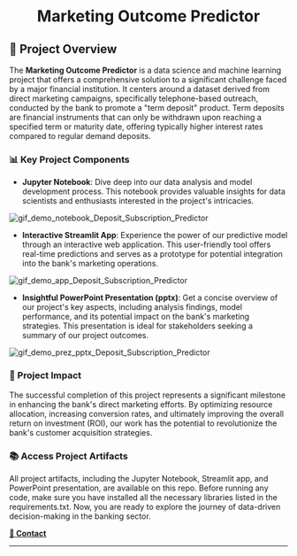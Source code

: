 <div align="center">
  <h1>Marketing Outcome Predictor</h1>
</div>

## 🚀 Project Overview

The **Marketing Outcome Predictor** is a data science and machine learning project that offers a comprehensive solution to a significant challenge faced by a major financial institution. It centers around a dataset derived from direct marketing campaigns, specifically telephone-based outreach, conducted by the bank to promote a "term deposit" product. Term deposits are financial instruments that can only be withdrawn upon reaching a specified term or maturity date, offering typically higher interest rates compared to regular demand deposits.

### 📊 Key Project Components

- **Jupyter Notebook**: Dive deep into our data analysis and model development process. This notebook provides valuable insights for data scientists and enthusiasts interested in the project's intricacies.

![gif_demo_notebook_Deposit_Subscription_Predictor](https://github.com/TomHavy/Marketing-Outcome-Predictor/assets/67765175/b67e59b4-bc6a-48cd-aa40-6cb1d1df3fe8)


- **Interactive Streamlit App**: Experience the power of our predictive model through an interactive web application. This user-friendly tool offers real-time predictions and serves as a prototype for potential integration into the bank's marketing operations.
  
![gif_demo_app_Deposit_Subscription_Predictor](https://github.com/TomHavy/Marketing-Outcome-Predictor/assets/67765175/092d138d-fc0d-4d58-8b6b-ebda9b936762)


- **Insightful PowerPoint Presentation (pptx)**: Get a concise overview of our project's key aspects, including analysis findings, model performance, and its potential impact on the bank's marketing strategies. This presentation is ideal for stakeholders seeking a summary of our project outcomes.

![gif_demo_prez_pptx_Deposit_Subscription_Predictor](https://github.com/TomHavy/Marketing-Outcome-Predictor/assets/67765175/2f165fdc-1513-48b4-a248-8d8f64d387ed)



### 🌟 Project Impact

The successful completion of this project represents a significant milestone in enhancing the bank's direct marketing efforts. By optimizing resource allocation, increasing conversion rates, and ultimately improving the overall return on investment (ROI), our work has the potential to revolutionize the bank's customer acquisition strategies.


### 📚 Access Project Artifacts

All project artifacts, including the Jupyter Notebook, Streamlit app, and PowerPoint presentation, are available on this repo. Before running any code, make sure you have installed all the necessary libraries listed in the requirements.txt. Now, you are ready to explore the journey of data-driven decision-making in the banking sector.

[**🔗 Contact**](https://www.linkedin.com/in/tom-havyarimana-057454194/)

---
